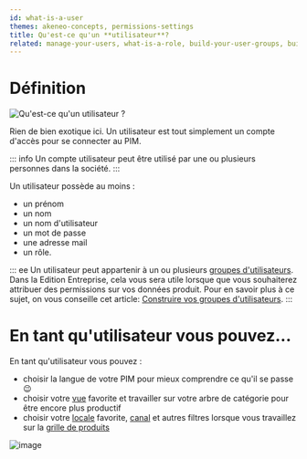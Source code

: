 ```yaml
---
id: what-is-a-user
themes: akeneo-concepts, permissions-settings
title: Qu'est-ce qu'un **utilisateur**?
related: manage-your-users, what-is-a-role, build-your-user-groups, build-your-user-roles
---
```


# Définition

![Qu'est-ce qu'un utilisateur ?](/img/What-is-a-user.svg)

Rien de bien exotique ici. Un utilisateur est tout simplement un compte d'accès pour se connecter au PIM.

::: info
Un compte utilisateur peut être utilisé par une ou plusieurs personnes dans la société.
:::

Un utilisateur possède au moins :
 - un prénom
 - un nom
 - un nom d'utilisateur
 - un mot de passe
 - une adresse mail
 - un rôle.

::: ee
Un utilisateur peut appartenir à un ou plusieurs [groupes d'utilisateurs](/fr/articles/what-is-a-user-group.html). Dans la Edition Entreprise, cela vous sera utile lorsque que vous souhaiterez attribuer des permissions sur vos données produit. 
Pour en savoir plus à ce sujet, on vous conseille cet article: [Construire vos groupes d'utilisateurs](/fr/articles/build-your-user-groups.html).
:::

# En tant qu'utilisateur vous pouvez...

En tant qu'utilisateur vous pouvez :
 - choisir la langue de votre PIM pour mieux comprendre ce qu'il se passe :wink:
 - choisir votre [vue](/fr/articles/manage-your-views.html) favorite et travailler sur votre arbre de catégorie pour être encore plus productif
 - choisir votre [locale](/fr/articles/what-is-a-locale.html) favorite, [canal](/articles/what-is-a-channel.html) et autres filtres lorsque vous travaillez sur la [grille de produits](/fr/articles/products-grid.html)

![image](/img/System_users_Profil_fr.png)
